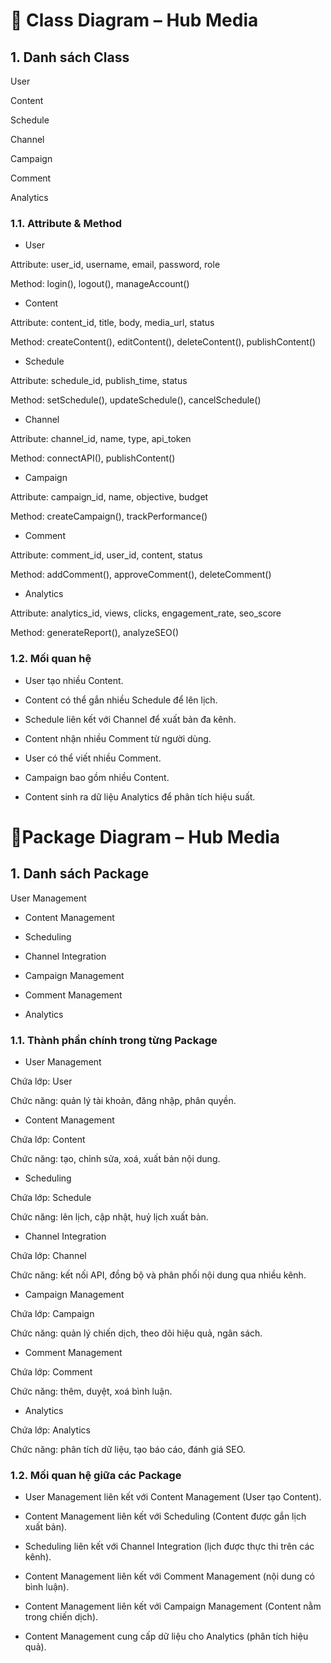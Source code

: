# 📌 Class Diagram – Hub Media

## 1. Danh sách Class

User

Content

Schedule

Channel

Campaign

Comment

Analytics

### 1.1. Attribute & Method

- User

Attribute: user_id, username, email, password, role

Method: login(), logout(), manageAccount()

- Content

Attribute: content_id, title, body, media_url, status

Method: createContent(), editContent(), deleteContent(), publishContent()

- Schedule

Attribute: schedule_id, publish_time, status

Method: setSchedule(), updateSchedule(), cancelSchedule()

- Channel

Attribute: channel_id, name, type, api_token

Method: connectAPI(), publishContent()

- Campaign

Attribute: campaign_id, name, objective, budget

Method: createCampaign(), trackPerformance()

- Comment

Attribute: comment_id, user_id, content, status

Method: addComment(), approveComment(), deleteComment()

- Analytics

Attribute: analytics_id, views, clicks, engagement_rate, seo_score

Method: generateReport(), analyzeSEO()

### 1.2. Mối quan hệ

- User tạo nhiều Content.

- Content có thể gắn nhiều Schedule để lên lịch.

- Schedule liên kết với Channel để xuất bản đa kênh.

- Content nhận nhiều Comment từ người dùng.

- User có thể viết nhiều Comment.

- Campaign bao gồm nhiều Content.

- Content sinh ra dữ liệu Analytics để phân tích hiệu suất.

# 📌Package Diagram – Hub Media

## 1. Danh sách Package

User Management

- Content Management

- Scheduling

- Channel Integration

- Campaign Management

- Comment Management

- Analytics

### 1.1. Thành phần chính trong từng Package

- User Management

Chứa lớp: User

Chức năng: quản lý tài khoản, đăng nhập, phân quyền.

- Content Management

Chứa lớp: Content

Chức năng: tạo, chỉnh sửa, xoá, xuất bản nội dung.

- Scheduling

Chứa lớp: Schedule

Chức năng: lên lịch, cập nhật, huỷ lịch xuất bản.

- Channel Integration

Chứa lớp: Channel

Chức năng: kết nối API, đồng bộ và phân phối nội dung qua nhiều kênh.

- Campaign Management

Chứa lớp: Campaign

Chức năng: quản lý chiến dịch, theo dõi hiệu quả, ngân sách.

- Comment Management

Chứa lớp: Comment

Chức năng: thêm, duyệt, xoá bình luận.

- Analytics

Chứa lớp: Analytics

Chức năng: phân tích dữ liệu, tạo báo cáo, đánh giá SEO.

### 1.2. Mối quan hệ giữa các Package

- User Management liên kết với Content Management (User tạo Content).

- Content Management liên kết với Scheduling (Content được gắn lịch xuất bản).

- Scheduling liên kết với Channel Integration (lịch được thực thi trên các kênh).

- Content Management liên kết với Comment Management (nội dung có bình luận).

- Content Management liên kết với Campaign Management (Content nằm trong chiến dịch).

- Content Management cung cấp dữ liệu cho Analytics (phân tích hiệu quả).
